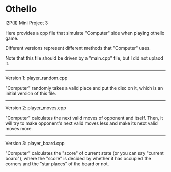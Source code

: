 # Othello
I2P(II) Mini Project 3

Here provides a cpp file that simulate "Computer" side when playing othello game.

Different versions represent different methods that "Computer" uses.

Note that this file should be driven by a "main.cpp" file, but I did not uplaod it.

------------------

Version 1: player_random.cpp

"Computer" randomly takes a valid place and put the disc on it, which is an initial version of this file.

------------------

Version 2: player_moves.cpp

"Computer" calculates the next valid moves of opponent and itself. Then, it will try to make opponent's next valid moves less and make its next valid moves more.

-------------------

Version 3: player_board.cpp

"Computer" calculates the "score" of current state (or you can say "current board"), where the "score" is decided by whether it has occupied the corners and the "star places" of the board or not.
